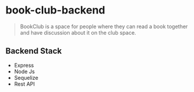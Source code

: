 # book-club-backend
>BookClub is a space for people where they can read a book together and have discussion about it on the club space.


## Backend Stack
 - Express
 - Node Js
 - Sequelize
 - Rest API
 
